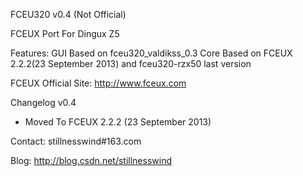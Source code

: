 FCEU320 v0.4 (Not Official)

FCEUX Port For Dingux Z5

Features:
  GUI Based on fceu320_valdikss_0.3
  Core Based on FCEUX 2.2.2(23 September 2013) and fceu320-rzx50 last version

FCEUX Official Site:
  http://www.fceux.com

Changelog
  v0.4
  * Moved To FCEUX 2.2.2 (23 September 2013)

Contact:
  stillnesswind#163.com
  
Blog: 
  http://blog.csdn.net/stillnesswind
